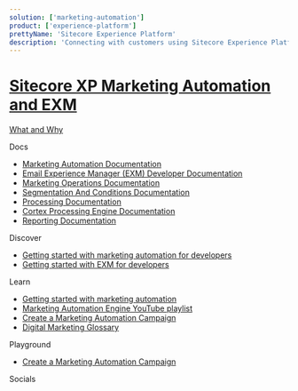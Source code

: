 ```yaml
---
solution: ['marketing-automation']
product: ['experience-platform']
prettyName: 'Sitecore Experience Platform'
description: 'Connecting with customers using Sitecore Experience Platform marketing automation and email experience manager (EXM)'
---
```

# [Sitecore XP Marketing Automation and EXM]()

[What and Why]()

Docs

 - [Marketing Automation Documentation](https://doc.sitecore.com/en/developers/101/sitecore-experience-platform/marketing-automation.html)
 - [Email Experience Manager (EXM) Developer Documentation](https://doc.sitecore.com/en/developers/exm/101/email-experience-manager/index-en.html)
 - [Marketing Operations Documentation](https://doc.sitecore.com/en/users/101/sitecore-experience-platform/marketing-operations.html)
 - [Segmentation And Conditions Documentation](https://doc.sitecore.com/en/developers/101/sitecore-experience-platform/segmentation-engine.html)
 - [Processing Documentation](https://doc.sitecore.com/en/developers/101/sitecore-experience-platform/processing.html)
 - [Cortex Processing Engine Documentation](https://doc.sitecore.com/en/developers/101/sitecore-experience-platform/sitecore-cortex-processing-engine.html)
 - [Reporting Documentation](https://doc.sitecore.com/en/developers/101/sitecore-experience-platform/reporting.html)

Discover
- [Getting started with marketing automation for developers](https://doc.sitecore.com/en/developers/101/sitecore-experience-platform/getting-started-with-marketing-automation-for-developers.html)
- [Getting started with EXM for developers](https://doc.sitecore.com/en/developers/exm/101/email-experience-manager/getting-started-with-exm-for-developers.html)

Learn
 - [Getting started with marketing automation](https://doc.sitecore.com/en/developers/101/sitecore-experience-platform/getting-started-with-marketing-automation-for-developers.html)
 - [Marketing Automation Engine YouTube playlist](https://www.youtube.com/watch?v=-44xRa0ju2k&list=PL1jJVFm_lGnyicywCcwcWa8RtsoiJEbC9)
 - [Create a Marketing Automation Campaign](https://doc.sitecore.com/en/users/101/sitecore-experience-platform/create-a-marketing-automation-campaign.html)
 - [Digital Marketing Glossary](https://doc.sitecore.com/en/users/101/sitecore-experience-platform/digital-marketing-glossary.html)

Playground

 - [Create a Marketing Automation Campaign](https://doc.sitecore.com/en/users/101/sitecore-experience-platform/create-a-marketing-automation-campaign.html)

Socials
